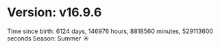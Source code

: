 # Version: v16.9.6
Time since birth: 6124 days, 146976 hours, 8818560 minutes, 529113600 seconds
Season: Summer ☀️
